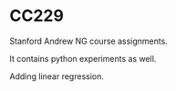 # CC229
Stanford Andrew NG course assignments.

It contains python experiments as well.

Adding linear regression.
